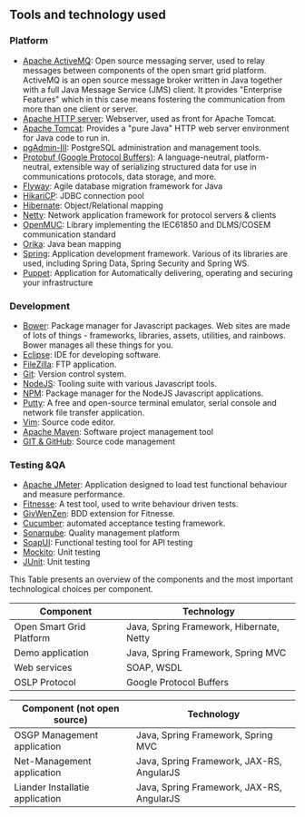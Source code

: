 ## Tools and technology used

### Platform

- [Apache ActiveMQ](http://activemq.apache.org/): Open source messaging server, used to relay messages between components of the open smart grid platform. ActiveMQ is an open source message broker written in Java together with a full Java Message Service (JMS) client. It provides "Enterprise Features" which in this case means fostering the communication from more than one client or server.
- [Apache HTTP server](http://httpd.apache.org/): Webserver, used as front for Apache Tomcat.
- [Apache Tomcat](http://tomcat.apache.org/): Provides a "pure Java" HTTP web server environment for Java code to run in.
- [pgAdmin-III](http://www.pgadmin.org/): PostgreSQL administration and management tools.
- [Protobuf (Google Protocol Buffers)](https://github.com/google/protobuf/): A language-neutral, platform-neutral, extensible way of serializing structured data for use in communications protocols, data storage, and more.
- [Flyway](https://flywaydb.org/): Agile database migration framework for Java
- [HikariCP](https://brettwooldridge.github.io/HikariCP/): JDBC connection pool
- [Hibernate](http://hibernate.org/): Object/Relational mapping
- [Netty](http://netty.io/): Network application framework for protocol servers & clients
- [OpenMUC](https://www.openmuc.org/): Library implementing the IEC61850 and DLMS/COSEM communication  standard
- [Orika](http://orika-mapper.github.io/orika-docs/intro.html): Java bean mapping
- [Spring](https://spring.io/): Application development framework. Various of its libraries are used, including Spring Data, Spring Security and Spring WS.
- [Puppet](https://puppet.com/): Application for Automatically delivering, operating and securing your infrastructure 

### Development

- [Bower](http://bower.io/): Package manager for Javascript packages. Web sites are made of lots of things - frameworks, libraries, assets, utilities, and rainbows. Bower manages all these things for you.
- [Eclipse](https://eclipse.org/): IDE for developing software.
- [FileZilla](https://filezilla-project.org/): FTP application.
- [Git](https://git-scm.com/): Version control system.
- [NodeJS](https://nodejs.org/): Tooling suite with various Javascript tools.
- [NPM](https://www.npmjs.com/): Package manager for the NodeJS Javascript applications.
- [Putty](http://www.chiark.greenend.org.uk/~sgtatham/putty/): A free and open-source terminal emulator, serial console and network file transfer application.
- [Vim](http://www.vim.org/): Source code editor.
- [Apache Maven](https://maven.apache.org/): Software project management tool
- [GIT & GitHub](https://github.com/osgp): Source code management


### Testing &QA

- [Apache JMeter](http://jmeter.apache.org/): Application designed to load test functional behaviour and measure performance.
- [Fitnesse](http://www.fitnesse.org/): A test tool, used to write behaviour driven tests.
- [GivWenZen](https://github.com/weswilliams/GivWenZen): BDD extension for Fitnesse.
- [Cucumber](https://cucumber.io/): automated acceptance testing framework.
- [Sonarqube](http://www.sonarqube.org/): Quality management platform
- [SoapUI](https://www.soapui.org/): Functional testing tool for API testing
- [Mockito](http://mockito.org/): Unit testing
- [JUnit](http://junit.org/): Unit testing

This Table presents an overview of the components and the most important technological choices per component.

| **Component** | **Technology** |
| --- | --- |
| Open Smart Grid Platform | Java, Spring Framework, Hibernate, Netty |
| Demo application | Java, Spring Framework, Spring MVC |
| Web services | SOAP, WSDL |
| OSLP Protocol | Google Protocol Buffers |


| **Component (not open source)** | **Technology** |
| --- | --- |
| OSGP Management application | Java, Spring Framework, Spring MVC |
| Net-Management application | Java, Spring Framework, JAX-RS, AngularJS |
| Liander Installatie application | Java, Spring Framework, JAX-RS, AngularJS |